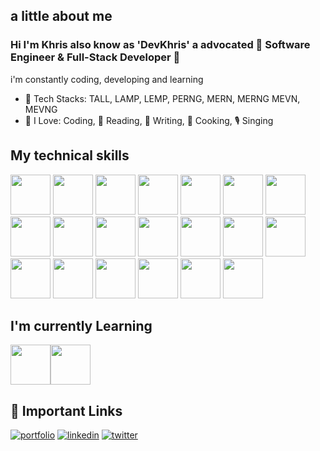 
## a little about me
### Hi I'm Khris also know as 'DevKhris' a advocated :tada: Software Engineer & Full-Stack Developer :tada: 
i'm constantly coding, developing and learning

- 🧰 Tech Stacks: TALL, LAMP, LEMP, PERNG, MERN, MERNG MEVN, MEVNG
- 💙 I Love: Coding, 📘 Reading, 📝 Writing, 🍘 Cooking, 🎙️ Singing

## My technical skills
<img src="https://cdn.jsdelivr.net/gh/devicons/devicon/icons/vscode/vscode-original.svg" width=64 height=64 /> <img src="https://cdn.jsdelivr.net/gh/devicons/devicon/icons/git/git-original.svg" width=64 height=64 /> <img src="https://cdn.jsdelivr.net/gh/devicons/devicon/icons/github/github-original.svg" width=64 height=64 /> <img src="https://cdn.jsdelivr.net/gh/devicons/devicon/icons/html5/html5-plain-wordmark.svg" width=64 height=64 /> <img src="https://cdn.jsdelivr.net/gh/devicons/devicon/icons/css3/css3-plain-wordmark.svg" width=64 height=64 /> <img src="https://cdn.jsdelivr.net/gh/devicons/devicon/icons/javascript/javascript-plain.svg" width=64 height=64 /> 
 <img src="https://cdn.jsdelivr.net/gh/devicons/devicon/icons/typescript/typescript-original.svg" width=64 height=64/> <img src="https://cdn.jsdelivr.net/gh/devicons/devicon/icons/nodejs/nodejs-plain.svg" width=64 height=64 /> <img src="https://cdn.jsdelivr.net/gh/devicons/devicon/icons/react/react-original.svg" width=64 height=64 /> <img src="https://cdn.jsdelivr.net/gh/devicons/devicon/icons/vuejs/vuejs-original.svg" width=64 height=64 /> <img src="https://cdn.jsdelivr.net/gh/devicons/devicon/icons/php/php-plain.svg" width=64 height=64 /> <img src="https://cdn.jsdelivr.net/gh/devicons/devicon/icons/laravel/laravel-plain.svg" width=64 height=64 /> <img src="https://cdn.jsdelivr.net/gh/devicons/devicon/icons/mongodb/mongodb-plain.svg" width=64 height=64 /> <img src="https://cdn.jsdelivr.net/gh/devicons/devicon/icons/mysql/mysql-plain-wordmark.svg" width=64 height=64 /> <img src="https://cdn.jsdelivr.net/gh/devicons/devicon/icons/postgresql/postgresql-plain-wordmark.svg"  width=64 height=64  /> <img src="https://cdn.jsdelivr.net/gh/devicons/devicon/icons/graphql/graphql-plain.svg" width=64 height=64  />
<img src="https://cdn.jsdelivr.net/gh/devicons/devicon/icons/redux/redux-original.svg" width=64 height=64 />
<img src="https://cdn.jsdelivr.net/gh/devicons/devicon/icons/nestjs/nestjs-plain.svg" width=64 height=64/>
<img src="https://cdn.jsdelivr.net/gh/devicons/devicon/icons/nextjs/nextjs-original.svg" width=64 height=64/>
<img src="https://cdn.jsdelivr.net/gh/devicons/devicon/icons/redis/redis-plain.svg" width=64 height=64/> 
## I'm currently Learning
<img src="https://cdn.jsdelivr.net/gh/devicons/devicon/icons/java/java-plain.svg" width=64 height=64/><img src="https://cdn.jsdelivr.net/gh/devicons/devicon/icons/angularjs/angularjs-plain.svg" width=64 height=64/>

## 🔗 Important Links

[![portfolio](https://img.shields.io/badge/my_portfolio-000?style=for-the-badge&logo=ko-fi&logoColor=white)](https://devkhris.com/)
[![linkedin](https://img.shields.io/badge/linkedin-0A66C2?style=for-the-badge&logo=linkedin&logoColor=white)](https://www.linkedin.com/in/devkhris)
[![twitter](https://img.shields.io/badge/twitter-1DA1F2?style=for-the-badge&logo=twitter&logoColor=white)](https://twitter.com/devkhris)


